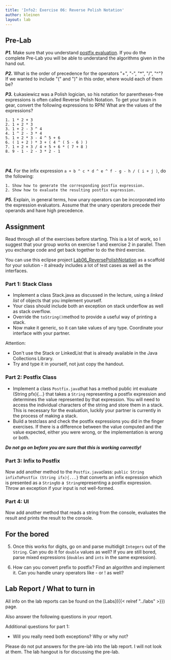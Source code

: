 ```yaml
---
title: 'Info2: Exercise 06: Reverse Polish Notation'
author: kleinen
layout: lab
---
```

## Pre-Lab

***P1.*** Make sure that you understand [postfix evaluation](../lab-06-handout). If you do the complete Pre-Lab you will be able to understand the algorithms given in the hand out.

***P2.*** What is the order of precedence for the operators "+", "-", "\*", "/", "^"? If we wanted to include "(" and ")" in this order, where would each of them be? 

***P3.*** &#321;ukasiewicz was a Polish logician, so his notation for parentheses-free expressions is often called Reverse Polish Notation. To get your brain in gear, convert the following expressions to RPN! What are the values of the expressions?

    1. 1 * 2 + 3
    2. 1 + 2 * 3
    3. 1 + 2 - 3 ^ 4
    4. 1 ^ 2 - 3 * 4
    5. 1 + 2 * 3 - 4 ^ 5 + 6
    6. ( 1 + 2 ) * 3 + ( 4 ^ ( 5 - 6 ) )
    7. 1 + 2 + 3 / 4 + 5 + 6 * ( 7 + 8 )
    8. 9 - 1 - 2 - 3 * 2 - 1
  

***P4.*** For the infix expression `a + b ^ c * d ^ e ^ f - g - h / ( i + j )`, do the following:

    1. Show how to generate the corresponding postfix expression.
    2. Show how to evaluate the resulting postfix expression.
  
***P5.*** Explain, in general terms, how unary operators can be incorporated into the expression evaluators. Assume that the unary operators precede their operands and have high precedence.

## Assignment
Read through all of the exercises before starting. This is a lot of work, so I suggest that your group works on exercise 1 and exercise 2 in parallel. Then you exchange code and get back together to do the third exercise.

You can use this eclipse project [Lab06_ReversePolishNotation](https://github.com/LiFaytheGoblin/Lab06_ReversePolishNotation) as a scaffold for your solution - it already includes a lot of test cases as well as the interfaces.

### Part 1: Stack Class
  - Implement a class Stack.java as discussed in the lecture, using a *linked list* of objects that you implement yourself.
  - Your class should include both an exception on stack underflow as well as stack overflow.
  - Override the ```toString()```method to provide a useful way of printing a stack.
  - Now make it generic, so it can take values of any type. Coordinate your interface with your partner.
  
  Attention: 
  - Don't use the Stack or LinkedList that is already available in the Java Collections Library. 
  - Try and type it in yourself, not just copy the handout. 

### Part 2: Postfix Class
  - Implement a class ```Postfix.java```that has a method public int evaluate (String pfx){...}
  that takes a `String` representing a postfix expression and determines the value represented by that expression. 
  You will need to access the individual characters of the string and store them in a stack. 
  This is necessary for the evaluation, luckily your partner is currently in the process of making a stack. 
  - Build a testclass and check the postfix expressions you did in the finger exercises. If there is a difference between the value computed and the value expected, either you were wrong, or the implementation is wrong or both. 

***Do not go on before you are sure that this is working correctly!***

### Part 3: Infix to Postfix
Now add another method to the ```Postfix.java```class: ```public String infixToPostfix (String ifx){...}``` that converts an infix expression which is presented as a ```String```to a``` String```representing a postfix expression. Throw an exception if your input is not well-formed.

### Part 4: UI
Now add another method that reads a string from the console, evaluates the result and prints the result to the console.

## For the bored
  5. Once this works for digits, go on and parse multidigit ```Integers``` out of the ```String```. Can you do it for ```double```  values as well? If you are still bored, parse mixed expressions (```doubles```  and ```ints```  in the same expression).

  6. How can you convert prefix to postfix? Find an algorithm and implement it. Can you handle unary operators like - or ! as well?

## Lab Report / What to turn in
All info on the lab reports can be found on the [Labs]({{< relref "../labs" >}}) page.

Also answer the following questions in your report.

Additional questions for part 1:
- Will you really need both exceptions? Why or why not?

Please do not put answers for the pre-lab into the lab report. I will not look at them. The lab hangout is for discussing the pre-lab.
